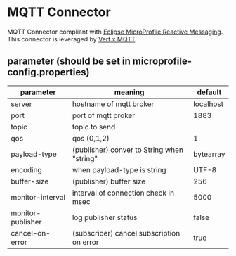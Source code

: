 # MQTT Connector

MQTT Connector compliant with [Eclipse MicroProfile Reactive Messaging](https://download.eclipse.org/microprofile/microprofile-reactive-messaging-2.0/).  
This connector is leveraged by [Vert.x MQTT](https://vertx.io/docs/vertx-mqtt/java/).


## parameter (should be set in microprofile-config.properties)

| parameter         | meaning                                    | default   |
|-------------------|--------------------------------------------|-----------|
| server            | hostname of mqtt broker                    | localhost |
| port              | port of mqtt proker                        | 1883      |
| topic             | topic to send                              |           |
| qos               | qos (0,1,2)                                | 1         |
| payload-type      | (publisher) conver to String when "string" | bytearray |
| encoding          | when payload-type is string                | UTF-8     |
| buffer-size       | (publisher) buffer size                    | 256       |
| monitor-interval  | interval of connection check in msec       | 5000      |  
| monitor-publisher | log publisher status                       | false     |
| cancel-on-error   | (subscriber) cancel subscription on error  | true      |
   
